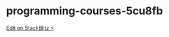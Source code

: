 # programming-courses-5cu8fb

[Edit on StackBlitz ⚡️](https://stackblitz.com/edit/programming-courses-5cu8fb)